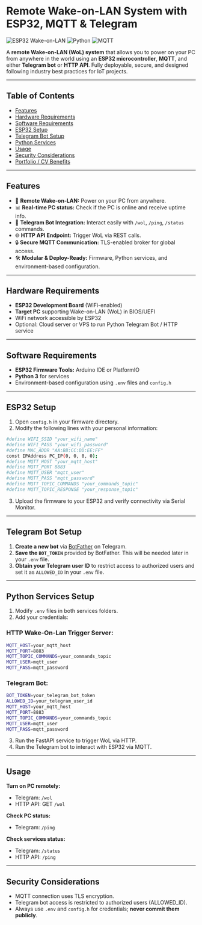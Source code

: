 # Remote Wake-on-LAN System with ESP32, MQTT & Telegram

![ESP32 Wake-on-LAN](https://img.shields.io/badge/ESP32-WoL-blue) ![Python](https://img.shields.io/badge/Python-FastAPI-green) ![MQTT](https://img.shields.io/badge/MQTT-Secure-orange)

A **remote Wake-on-LAN (WoL) system** that allows you to power on your PC from anywhere in the world using an **ESP32 microcontroller**, **MQTT**, and either **Telegram bot** or **HTTP API**. Fully deployable, secure, and designed following industry best practices for IoT projects.

---

## Table of Contents

- [Features](#features)  
- [Hardware Requirements](#hardware-requirements)  
- [Software Requirements](#software-requirements)  
- [ESP32 Setup](#esp32-setup)  
- [Telegram Bot Setup](#telegram-bot)  
- [Python Services](#python-services)  
- [Usage](#usage)  
- [Security Considerations](#security-considerations)  
- [Portfolio / CV Benefits](#portfolio--cv-benefits)

---

## Features

- 🔌 **Remote Wake-on-LAN:** Power on your PC from anywhere.  
- 📊 **Real-time PC status:** Check if the PC is online and receive uptime info.  
- 💬 **Telegram Bot Integration:** Interact easily with `/wol`, `/ping`, `/status` commands.  
- 🌐 **HTTP API Endpoint:** Trigger WoL via REST calls.  
- 🔒 **Secure MQTT Communication:** TLS-enabled broker for global access.  
- 🛠 **Modular & Deploy-Ready:** Firmware, Python services, and environment-based configuration.

---

## Hardware Requirements

- **ESP32 Development Board** (WiFi-enabled)  
- **Target PC** supporting Wake-on-LAN (WoL) in BIOS/UEFI  
- WiFi network accessible by ESP32  
- Optional: Cloud server or VPS to run Python Telegram Bot / HTTP service

---

## Software Requirements

- **ESP32 Firmware Tools:** Arduino IDE or PlatformIO  
- **Python 3** for services  
- Environment-based configuration using `.env` files and `config.h`

---

## ESP32 Setup

1. Open `config.h` in your firmware directory.  
2. Modify the following lines with your personal information:

```bash
#define WIFI_SSID "your_wifi_name"
#define WIFI_PASS "your_wifi_password"
#define MAC_ADDR "AA:BB:CC:DD:EE:FF"
const IPAddress PC_IP(0, 0, 0, 0);
#define MQTT_HOST "your_mqtt_host"
#define MQTT_PORT 8883
#define MQTT_USER "mqtt_user"
#define MQTT_PASS "mqtt_password"
#define MQTT_TOPIC_COMMANDS "your_commands_topic"
#define MQTT_TOPIC_RESPONSE "your_response_topic"
```

3. Upload the firmware to your ESP32 and verify connectivity via Serial Monitor.

---

## Telegram Bot Setup

1. **Create a new bot** via [BotFather](https://t.me/BotFather) on Telegram.  
2. **Save the `BOT_TOKEN`** provided by BotFather. This will be needed later in your `.env` file.  
3. **Obtain your Telegram user ID** to restrict access to authorized users and set it as `ALLOWED_ID` in your `.env` file.

---

## Python Services Setup

1. Modify `.env` files in both services folders.
2. Add your credentials:

### HTTP Wake-On-Lan Trigger Server:
```bash
MQTT_HOST=your_mqtt_host
MQTT_PORT=8883
MQTT_TOPIC_COMMANDS=your_commands_topic
MQTT_USER=mqtt_user
MQTT_PASS=mqtt_password
```

### Telegram Bot:
```bash
BOT_TOKEN=your_telegram_bot_token
ALLOWED_ID=your_telegram_user_id
MQTT_HOST=your_mqtt_host
MQTT_PORT=8883
MQTT_TOPIC_COMMANDS=your_commands_topic
MQTT_USER=mqtt_user
MQTT_PASS=mqtt_password
```

3. Run the FastAPI service to trigger WoL via HTTP.  
4. Run the Telegram bot to interact with ESP32 via MQTT.  

---

## Usage

**Turn on PC remotely:**

- Telegram: `/wol`  
- HTTP API: GET `/wol`  

**Check PC status:**

- Telegram: `/ping`

**Check services status:**

- Telegram: `/status`  
- HTTP API: `/ping`  

---

## Security Considerations

- MQTT connection uses TLS encryption.  
- Telegram bot access is restricted to authorized users (ALLOWED_ID).  
- Always use `.env` and `config.h` for credentials; **never commit them publicly**.
